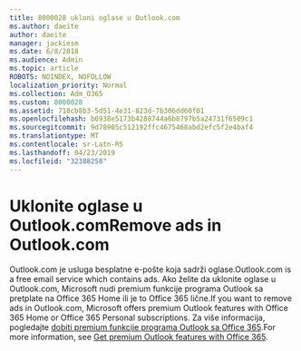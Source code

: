 ```yaml
---
title: 8000028 ukloni oglase u Outlook.com
ms.author: daeite
author: daeite
manager: jackiesm
ms.date: 6/8/2018
ms.audience: Admin
ms.topic: article
ROBOTS: NOINDEX, NOFOLLOW
localization_priority: Normal
ms.collection: Adm_O365
ms.custom: 8000028
ms.assetid: 718cb8b3-5d51-4e31-823d-7b306dd60f01
ms.openlocfilehash: b6938e5173b4288744a6b8797b5a24731f6509c1
ms.sourcegitcommit: 9d78905c512192ffc4675468abd2efc5f2e4baf4
ms.translationtype: MT
ms.contentlocale: sr-Latn-RS
ms.lasthandoff: 04/23/2019
ms.locfileid: "32388258"
---
```

# <a name="remove-ads-in-outlookcom"></a><span data-ttu-id="2db90-102">Uklonite oglase u Outlook.com</span><span class="sxs-lookup"><span data-stu-id="2db90-102">Remove ads in Outlook.com</span></span>

<span data-ttu-id="2db90-103">Outlook.com je usluga besplatne e-pošte koja sadrži oglase.</span><span class="sxs-lookup"><span data-stu-id="2db90-103">Outlook.com is a free email service which contains ads.</span></span> <span data-ttu-id="2db90-104">Ako želite da uklonite oglase u Outlook.com, Microsoft nudi premium funkcije programa Outlook sa pretplate na Office 365 Home ili je to Office 365 lične.</span><span class="sxs-lookup"><span data-stu-id="2db90-104">If you want to remove ads in Outlook.com, Microsoft offers premium Outlook features with Office 365 Home or Office 365 Personal subscriptions.</span></span> <span data-ttu-id="2db90-105">Za više informacija, pogledajte [dobiti premium funkcije programa Outlook sa Office 365](https://go.microsoft.com/fwlink/?linkid=872181).</span><span class="sxs-lookup"><span data-stu-id="2db90-105">For more information, see [Get premium Outlook features with Office 365](https://go.microsoft.com/fwlink/?linkid=872181).</span></span>
  

